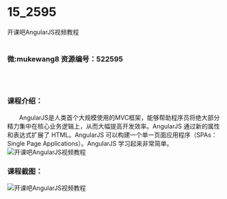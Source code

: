 # 15_2595
开课吧AngularJS视频教程
<br/></br>
<h3>微:mukewang8 资源编号：522595</h3>
<br/></br>
<h3>课程介绍：</h3>
<div class="para">
<p>&nbsp;&nbsp;&nbsp;&nbsp;&nbsp;&nbsp; <a title="查看与 AngularJS 相关的文章" target="_blank">AngularJS</a>是人类首个大规模使用的MVC框架，能够帮助程序员将绝大部分精力集中在核心业务逻辑上，从而大幅提高开发效率。AngularJS 通过新的属性和表达式扩展了 HTML。AngularJS 可以构建一个单一页面应用程序（SPAs：Single Page Applications）。AngularJS 学习起来非常简单。<span class="title-main">&nbsp;<img src="https://www.ko996.com/wp-content/uploads/img/2018/05/2-51.png" alt="开课吧AngularJS视频教程"></span></p>
</div>
<div class="info-desc">
<h3>课程截图：</h3>
<p><img src="https://www.ko996.com/wp-content/uploads/img/2018/05/3-56.png" alt="开课吧AngularJS视频教程"></p>


			
</div>
